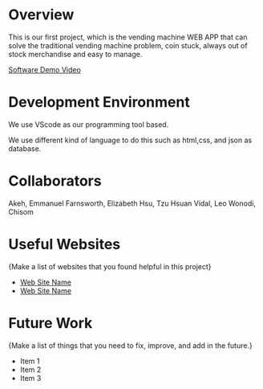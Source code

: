 # Overview

This is our first project, which is the vending machine WEB APP that can solve the traditional vending machine problem, coin stuck, always out of stock merchandise and easy to manage.

[Software Demo Video](http://youtube.link.goes.here)

# Development Environment

We use VScode as our programming tool based.

We use different kind of language to do this such as html,css, and json as database.

# Collaborators
Akeh, Emmanuel
Farnsworth, Elizabeth
Hsu, Tzu Hsuan
Vidal, Leo
Wonodi, Chisom


# Useful Websites

{Make a list of websites that you found helpful in this project}
* [Web Site Name](http://url.link.goes.here)
* [Web Site Name](http://url.link.goes.here)

# Future Work

{Make a list of things that you need to fix, improve, and add in the future.}
* Item 1
* Item 2
* Item 3